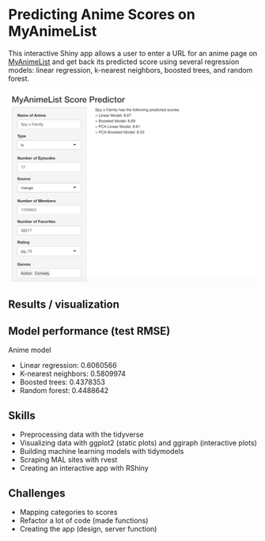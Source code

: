 # Predicting Anime Scores on MyAnimeList

This interactive Shiny app allows a user to enter a URL for an anime page on [MyAnimeList](https://myanimelist.net/) and get back its predicted score using several regression models: linear regression, k-nearest neighbors, boosted trees, and random forest.

![](img/app.png)

## Results / visualization

## Model performance (test RMSE)

Anime model

- Linear regression: 0.6060566
- K-nearest neighbors: 0.5809974
- Boosted trees: 0.4378353
- Random forest: 0.4488642

## Skills

- Preprocessing data with the tidyverse
- Visualizing data with ggplot2 (static plots) and ggiraph (interactive plots)
- Building machine learning models with tidymodels
- Scraping MAL sites with rvest
- Creating an interactive app with RShiny

## Challenges

- Mapping categories to scores
- Refactor a lot of code (made functions)
- Creating the app (design, server function)

